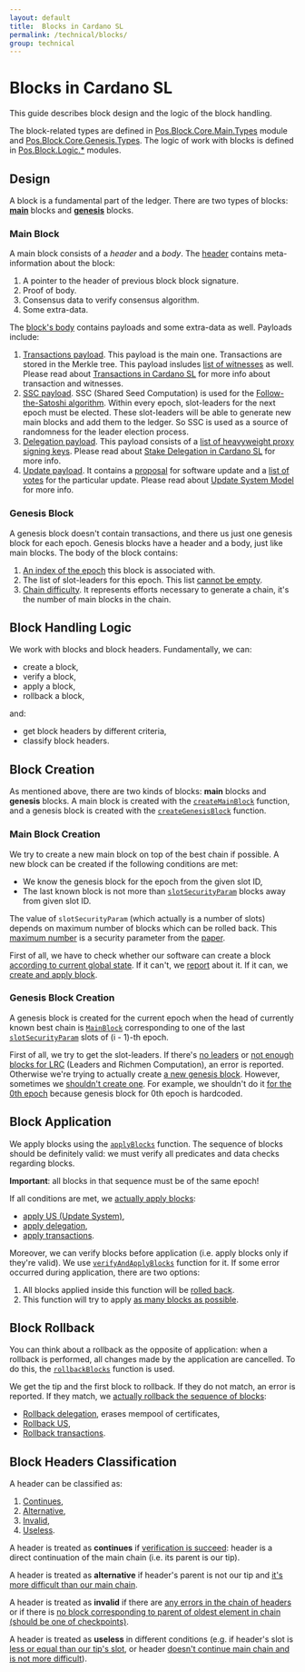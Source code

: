 ```yaml
---
layout: default
title:  Blocks in Cardano SL
permalink: /technical/blocks/
group: technical
---
```


<!-- Reviewed at ac0126b2753f1f5ca6fbfb555783fbeb1aa141bd -->

# Blocks in Cardano SL

This guide describes block design and the logic of the block handling.

The block-related types are defined in [Pos.Block.Core.Main.Types](https://github.com/input-output-hk/cardano-sl/blob/11fdc35884368ba61ec32e3277c037e20dc1c266/src/Pos/Block/Core/Main/Types.hs) module and [Pos.Block.Core.Genesis.Types](https://github.com/input-output-hk/cardano-sl/blob/11fdc35884368ba61ec32e3277c037e20dc1c266/src/Pos/Block/Core/Genesis/Types.hs). The logic of work with blocks is defined in [Pos.Block.Logic.*](https://github.com/input-output-hk/cardano-sl/tree/11fdc35884368ba61ec32e3277c037e20dc1c266/src/Pos/Block/Logic) modules.

## Design

A block is a fundamental part of the ledger. There are two types of blocks: [**main**](https://github.com/input-output-hk/cardano-sl/blob/11fdc35884368ba61ec32e3277c037e20dc1c266/src/Pos/Block/Core/Main/Types.hs#L110) blocks and [**genesis**](https://github.com/input-output-hk/cardano-sl/blob/11fdc35884368ba61ec32e3277c037e20dc1c266/src/Pos/Block/Core/Genesis/Types.hs#L66) blocks.

### Main Block

A main block consists of a *header* and a *body*. The [header](https://github.com/input-output-hk/cardano-sl/blob/11fdc35884368ba61ec32e3277c037e20dc1c266/core/Pos/Core/Block.hs#L99) contains meta-information about the block:

1. A pointer to the header of previous block block signature.
2. Proof of body.
3. Consensus data to verify consensus algorithm.
4. Some extra-data.

The [block's body](https://github.com/input-output-hk/cardano-sl/blob/11fdc35884368ba61ec32e3277c037e20dc1c266/src/Pos/Block/Core/Main/Chain.hs#L64) contains payloads and some extra-data as well. Payloads include:

1. [Transactions payload](https://github.com/input-output-hk/cardano-sl/blob/11fdc35884368ba61ec32e3277c037e20dc1c266/src/Pos/Block/Core/Main/Chain.hs#L66). This payload is the main one. Transactions are stored in the Merkle tree. This payload insludes [list of witnesses](https://github.com/input-output-hk/cardano-sl/blob/11fdc35884368ba61ec32e3277c037e20dc1c266/src/Pos/Txp/Core/Types.hs#L283) as well. Please read about [Transactions in Cardano SL](/cardano/transactions/) for more info about transaction and witnesses.
2. [SSC payload](https://github.com/input-output-hk/cardano-sl/blob/11fdc35884368ba61ec32e3277c037e20dc1c266/src/Pos/Block/Core/Main/Chain.hs#L68). SSC (Shared Seed Computation) is used for the [Follow-the-Satoshi algorithm](/cardano/proof-of-stake/#follow-the-satoshi).
Within every epoch, slot-leaders for the next epoch must be elected. These slot-leaders will be able to generate new main blocks and add them to the ledger. So SSC is used as a source of randomness for the leader election process.
3. [Delegation payload](https://github.com/input-output-hk/cardano-sl/blob/11fdc35884368ba61ec32e3277c037e20dc1c266/src/Pos/Block/Core/Main/Chain.hs#L70). This payload consists of a [list of heavyweight proxy signing keys](https://github.com/input-output-hk/cardano-sl/blob/11fdc35884368ba61ec32e3277c037e20dc1c266/src/Pos/Delegation/Types.hs#L49). Please read about [Stake Delegation in Cardano SL](/technical/delegation/) for more info.
4. [Update payload](https://github.com/input-output-hk/cardano-sl/blob/11fdc35884368ba61ec32e3277c037e20dc1c266/src/Pos/Block/Core/Main/Chain.hs#L72). It contains a [proposal](https://github.com/input-output-hk/cardano-sl/blob/732a2c765a417ba0a5010df81061c4473f80a0dc/update/Pos/Update/Core/Types.hs#L300) for software update and a [list of votes](https://github.com/input-output-hk/cardano-sl/blob/732a2c765a417ba0a5010df81061c4473f80a0dc/update/Pos/Update/Core/Types.hs#L301) for the particular update. Please read about [Update System Model](/cardano/update-mechanism/) for more info.

### Genesis Block

A genesis block doesn't contain transactions, and there us just one genesis block for each epoch. Genesis blocks have a header and a body, just like main blocks. The body of the block contains:

1. [An index of the epoch](https://github.com/input-output-hk/cardano-sl/blob/11fdc35884368ba61ec32e3277c037e20dc1c266/src/Pos/Block/Core/Genesis/Chain.hs#L33) this block is associated with.
2. The list of slot-leaders for this epoch. This list [cannot be empty](https://github.com/input-output-hk/cardano-sl/blob/b4b2c282b0e2a2e4415163e70dcb559396a2237c/core/Pos/Core/Types.hs#L272).
3. [Chain difficulty](https://github.com/input-output-hk/cardano-sl/blob/11fdc35884368ba61ec32e3277c037e20dc1c266/src/Pos/Block/Core/Genesis/Chain.hs#L35). It represents efforts necessary to generate a chain, it's the number of main blocks in the chain.

## Block Handling Logic

We work with blocks and block headers. Fundamentally, we can:

* create a block,
* verify a block,
* apply a block,
* rollback a block,

and:

* get block headers by different criteria,
* classify block headers.

## Block Creation

As mentioned above, there are two kinds of blocks: **main** blocks and **genesis** blocks.
A main block is created with the
[`createMainBlock`](https://github.com/input-output-hk/cardano-sl/blob/11fdc35884368ba61ec32e3277c037e20dc1c266/src/Pos/Block/Logic/Creation.hs#L156)
function, and a genesis block is created with the
[`createGenesisBlock`](https://github.com/input-output-hk/cardano-sl/blob/11fdc35884368ba61ec32e3277c037e20dc1c266/src/Pos/Block/Logic/Creation.hs#L92) function.

### Main Block Creation

We try to create a new main block on top of the best chain if possible.
A new block can be created if the following conditions are met:

* We know the genesis block for the epoch from the given slot ID,
* The last known block is not more than [`slotSecurityParam`](https://github.com/input-output-hk/cardano-sl/blob/f571087e5b5af339767198141981c850227ca99c/core/Pos/Core/Constants.hs#L86) blocks away from given slot ID.

The value of `slotSecurityParam` (which actually is a number of slots) depends on maximum number of blocks
which can be rolled back. This [maximum number](https://github.com/input-output-hk/cardano-sl/blob/11fdc35884368ba61ec32e3277c037e20dc1c266/core/Pos/Core/Constants.hs#L81) is a security parameter from the [paper](/glossary/#paper).

First of all, we have to check whether our software can create a block
[according to current global state](https://github.com/input-output-hk/cardano-sl/blob/11fdc35884368ba61ec32e3277c037e20dc1c266/src/Pos/Update/Logic/Global.hs#L139). If it can't, we [report](https://github.com/input-output-hk/cardano-sl/blob/11fdc35884368ba61ec32e3277c037e20dc1c266/src/Pos/Block/Logic/Creation.hs#L172) about it. If it can, we [create and apply block](https://github.com/input-output-hk/cardano-sl/blob/11fdc35884368ba61ec32e3277c037e20dc1c266/src/Pos/Block/Logic/Creation.hs#L206).

### Genesis Block Creation

A genesis block is created for the current epoch when the head of currently known
best chain is [`MainBlock`](https://github.com/input-output-hk/cardano-sl/blob/11fdc35884368ba61ec32e3277c037e20dc1c266/src/Pos/Block/Core/Main/Types.hs#L112)
corresponding to one of the last [`slotSecurityParam`](https://github.com/input-output-hk/cardano-sl/blob/11fdc35884368ba61ec32e3277c037e20dc1c266/core/Pos/Core/Constants.hs#L81) slots of (i - 1)-th epoch.

First of all, we try to get the slot-leaders. If there's [no leaders](https://github.com/input-output-hk/cardano-sl/blob/11fdc35884368ba61ec32e3277c037e20dc1c266/src/Pos/Block/Logic/Creation.hs#L99) or [not enough blocks for LRC](https://github.com/input-output-hk/cardano-sl/blob/11fdc35884368ba61ec32e3277c037e20dc1c266/src/Pos/Block/Logic/Creation.hs#L102) (Leaders and Richmen Computation), an error is reported. Otherwise we're trying to actually create [a new genesis block](https://github.com/input-output-hk/cardano-sl/blob/11fdc35884368ba61ec32e3277c037e20dc1c266/src/Pos/Block/Logic/Creation.hs#L115). However, sometimes we [shouldn't create one](https://github.com/input-output-hk/cardano-sl/blob/11fdc35884368ba61ec32e3277c037e20dc1c266/src/Pos/Block/Logic/Creation.hs#L106). For example, we shouldn't do it [for the 0th epoch](https://github.com/input-output-hk/cardano-sl/blob/11fdc35884368ba61ec32e3277c037e20dc1c266/src/Pos/Block/Logic/Creation.hs#L108) because genesis block for 0th epoch is hardcoded.

## Block Application

We apply blocks using the [`applyBlocks`](https://github.com/input-output-hk/cardano-sl/blob/09e4fcf8a7f1a5a587d0241aa93f23e2d72c7c70/src/Pos/Block/Logic/VAR.hs#L182)
function. The sequence of blocks should be definitely valid:
we must verify all predicates and data checks regarding blocks.

**Important**: all blocks in that sequence must be of the same epoch!

If all conditions are met, we [actually apply blocks](https://github.com/input-output-hk/cardano-sl/blob/09e4fcf8a7f1a5a587d0241aa93f23e2d72c7c70/src/Pos/Block/Logic/Internal.hs#L107):

* [apply US (Update System)](https://github.com/input-output-hk/cardano-sl/blob/09e4fcf8a7f1a5a587d0241aa93f23e2d72c7c70/src/Pos/Block/Logic/Internal.hs#L141),
* [apply delegation](https://github.com/input-output-hk/cardano-sl/blob/09e4fcf8a7f1a5a587d0241aa93f23e2d72c7c70/src/Pos/Block/Logic/Internal.hs#L142),
* [apply transactions](https://github.com/input-output-hk/cardano-sl/blob/09e4fcf8a7f1a5a587d0241aa93f23e2d72c7c70/src/Pos/Block/Logic/Internal.hs#L143).

Moreover, we can verify blocks before application (i.e. apply blocks only if
they're valid). We use [`verifyAndApplyBlocks`](https://github.com/input-output-hk/cardano-sl/blob/11fdc35884368ba61ec32e3277c037e20dc1c266/src/Pos/Block/Logic/VAR.hs#L99)
function for it. If some error occurred during application, there are two options:

1. All blocks applied inside this function will be [rolled back](https://github.com/input-output-hk/cardano-sl/blob/11fdc35884368ba61ec32e3277c037e20dc1c266/src/Pos/Block/Logic/VAR.hs#L137).
2. This function will try to apply [as many blocks as possible](https://github.com/input-output-hk/cardano-sl/blob/11fdc35884368ba61ec32e3277c037e20dc1c266/src/Pos/Block/Logic/VAR.hs#L126).

## Block Rollback

You can think about a rollback as the opposite of application: when a rollback is
performed, all changes made by the application are cancelled. To do this, the
[`rollbackBlocks`](https://github.com/input-output-hk/cardano-sl/blob/11fdc35884368ba61ec32e3277c037e20dc1c266/src/Pos/Block/Logic/VAR.hs#L208)
function is used.

We get the tip and the first block to rollback. If they do not match,
an error is reported. If they match, we
[actually rollback the sequence of blocks](https://github.com/input-output-hk/cardano-sl/blob/11fdc35884368ba61ec32e3277c037e20dc1c266/src/Pos/Block/Logic/Internal.hs#L167):

* [Rollback delegation](https://github.com/input-output-hk/cardano-sl/blob/11fdc35884368ba61ec32e3277c037e20dc1c266/src/Pos/Block/Logic/Internal.hs#L173), erases mempool of certificates,
* [Rollback US](https://github.com/input-output-hk/cardano-sl/blob/11fdc35884368ba61ec32e3277c037e20dc1c266/src/Pos/Block/Logic/Internal.hs#L174),
* [Rollback transactions](https://github.com/input-output-hk/cardano-sl/blob/11fdc35884368ba61ec32e3277c037e20dc1c266/src/Pos/Block/Logic/Internal.hs#L172).

## Block Headers Classification

A header can be classified as:

1. [Continues](https://github.com/input-output-hk/cardano-sl/blob/11fdc35884368ba61ec32e3277c037e20dc1c266/src/Pos/Block/Logic/Header.hs#L51),
2. [Alternative](https://github.com/input-output-hk/cardano-sl/blob/11fdc35884368ba61ec32e3277c037e20dc1c266/src/Pos/Block/Logic/Header.hs#L54),
3. [Invalid](https://github.com/input-output-hk/cardano-sl/blob/11fdc35884368ba61ec32e3277c037e20dc1c266/src/Pos/Block/Logic/Header.hs#L59),
4. [Useless](https://github.com/input-output-hk/cardano-sl/blob/11fdc35884368ba61ec32e3277c037e20dc1c266/src/Pos/Block/Logic/Header.hs#L57).

A header is treated as **continues** if [verification is succeed](https://github.com/input-output-hk/cardano-sl/blob/11fdc35884368ba61ec32e3277c037e20dc1c266/src/Pos/Block/Logic/Header.hs#L120): header is a direct continuation of the main chain (i.e. its parent is our tip).

A header is treated as **alternative** if header's parent is not our tip and [it's more difficult than our main chain](https://github.com/input-output-hk/cardano-sl/blob/11fdc35884368ba61ec32e3277c037e20dc1c266/src/Pos/Block/Logic/Header.hs#L124).

A header is treated as **invalid** if there are [any errors in the chain of headers](https://github.com/input-output-hk/cardano-sl/blob/11fdc35884368ba61ec32e3277c037e20dc1c266/src/Pos/Block/Logic/Header.hs#L170) or if there is [no block corresponding to parent of oldest element in chain (should be one of checkpoints)](https://github.com/input-output-hk/cardano-sl/blob/11fdc35884368ba61ec32e3277c037e20dc1c266/src/Pos/Block/Logic/Header.hs#L172).

A header is treated as **useless** in different conditions (e.g. if header's slot is [less or equal than our tip's slot](https://github.com/input-output-hk/cardano-sl/blob/11fdc35884368ba61ec32e3277c037e20dc1c266/src/Pos/Block/Logic/Header.hs#L94), or header [doesn't continue main chain and is not more difficult](https://github.com/input-output-hk/cardano-sl/blob/11fdc35884368ba61ec32e3277c037e20dc1c266/src/Pos/Block/Logic/Header.hs#L129)).
